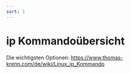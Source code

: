 ```yaml
---
sort: 1
---
```


# ip Kommandoübersicht
Die wichtigsten Optionen: https://www.thomas-krenn.com/de/wiki/Linux_ip_Kommando
